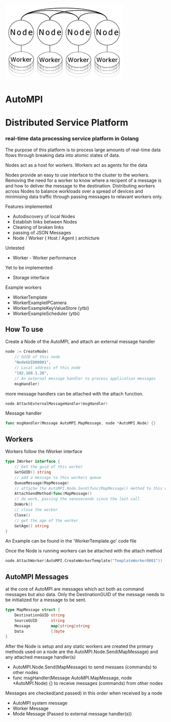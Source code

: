 
![alt text](AutoMPI.png)


# AutoMPI


# Distributed Service Platform #
### real-time data processing service platform in Golang

The purpose of this platform is to process large amounts of real-time data flows through breaking data into atomic states of data. 

Nodes act as a host for workers.
Workers act as agents for the data

Nodes provide an easy to use interface to the cluster to the workers. Removing the need for a worker to know where a recipent of a message is and how to deliver the message to the destination. Distributing workers across Nodes to balance workloads over a spread of devices and minimising data traffic through passing messages to relavant workers only.

Features implemented
* Autodiscovery of local Nodes
* Establish links between Nodes
* Cleaning of broken links
* passing of JSON Messages 
* Node / Worker ( Host / Agent ) archicture 

Untested
* Worker - Worker performance 

Yet to be implemented
* Storage interface 

Example workers
* WorkerTemplate
* WorkerExampleIPCamera
* WorkerExampleKeyValueStore (ytbi)
* WorkerExampleScheduler (ytbi)

## How To use 

Create a Node of the AutoMPI, and attach an external message handler

```Go
node := CreateNode(
	// GUID of this node
	"NodeGUID00001", 
	// Local address of this node
	"192.168.1.20", 
	// An external message handler to process application messages
	msgHandler)
```

more message handlers can be attached with the attach function.
```Go
node.AttachExternalMessageHandler(msgHandler)
```

Message handler 
```Go
func msgHandler(Message AutoMPI.MapMessage, node *AutoMPI.Node) {}
```

## Workers 

Workers follow the IWorker interface 

```Go
type IWorker interface {
	// Get the guid of this worker
 	GetGUID() string
 	// add a message to this workers queue
 	QueueMessage(MapMessage)
 	// attache the AutoMPI.Node.Send(func(MapMessage)) method to this worker
 	AttachSendMethod(func(MapMessage))
 	// do work, passing the nanoseconds since the last call
 	DoWork()
 	// close the worker
 	Close()
 	// get the age of the worker
 	GetAge() string
}
```
An Example can be found in the 'WorkerTemplate.go' code file

Once the Node is running workers can be attached with the attach method

```Go
node.AttachWorker(AutoMPI.CreateWorkerTemplate("TemplateWorker0001"))
```


## AutoMPI Messages 

at the core of AutoMPI are messages which act both as command messages but also data.
Only the DestinationGUID of the message needs to be initialized for a message to be sent. 

```Go
type MapMessage struct {
	DestinationGUID string
	SourceGUID      string
	Message         map[string]string
	Data            []byte
}
```


After the Node is setup and any static workers are created the primary methods used on a node are the AutoMPI.Node.Send(MapMessage) and any attached message handler(s)

* AutoMPI.Node.Send(MapMessage) to send messaes (commands) to other nodes
* func msgHandler(Message AutoMPI.MapMessage, node *AutoMPI.Node) {} to receive messages (commands) from other nodes

Messages are checked(and passed) in this order when received by a node
* AutoMPI system message
* Worker Message
* Mode Message (Passed to external message handler(s))


